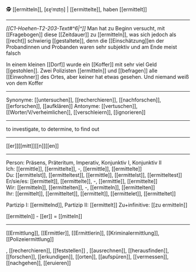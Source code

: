 🕵️ [[ermitteln]], [ɛɐ̯ˈmɪtn̩] | [[ermittelte]], haben [[ermittelt]]

---
*[[C1-Hoehen-T2-203-Text#^6|^]]* Man hat zu Beginn versucht, mit [[Fragebogen]] diese [[Zeitdauer]] zu [[ermitteln]], was sich jedoch als [[recht]] schwierig [[gestaltete]], denn die [[Einschätzung]]en der Probandinnen und Probanden waren sehr subjektiv und am Ende meist falsch

In einem kleinen [[Dorf]] wurde ein [[Koffer]] mit sehr viel Geld [[gestohlen]]. Zwei Polizisten [[ermitteln]] und [[befragen]] alle [[Einwohner]] des Ortes, aber keiner hat etwas gesehen. Und niemand weiß von dem Koffer


---
Synonyme: [[untersuchen]], [[recherchieren]], [[nachforschen]], [[erforschen]], [[aufklären]]
Antonyme: [[vertuschen]], [[Worter/V/verheimlichen]], [[verschleiern]], [[ignorieren]]

---
to investigate, to determine, to find out

---
[[er]][[mitt]][[n]][[en]]
   

---

Person: Präsens, Präteritum, Imperativ, Konjunktiv I, Konjunktiv II  
Ich: [[ermittle]], [[ermittelte]], -, [[ermittle]], [[ermittelte]]  
Du: [[ermittelst]], [[ermitteltest]], [[ermittle]], [[ermittelst]], [[ermitteltest]]  
Er/sie/es: [[ermittelt]], [[ermittelte]], -, [[ermittle]], [[ermittelte]]  
Wir: [[ermitteln]], [[ermittelten]], -, [[ermitteln]], [[ermittelten]]  
Ihr: [[ermittelt]], [[ermitteltet]], [[ermittelt]], [[ermittelet]], [[ermitteltet]]  

Partizip I: [[ermittelnd]], 
Partizip II: [[ermittelt]]
Zu+infinitive: [[zu ermitteln]]

[[ermitteln]] - [[er]] = [[mitteln]]

---
[[Ermittlung]], [[Ermittler]], [[Ermittlerin]], [[Kriminalermittlung]], [[Polizeiermittlung]]

, [[recherchieren]], [[feststellen]]
, [[ausrechnen]], [[herausfinden]], [[forschen]], [[erkundigen]], [[orten]], [[aufspüren]], [[vermessen]], [[nachgehen]], [[eruieren]]